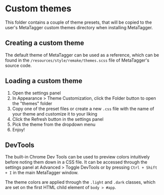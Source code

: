 # Custom themes

This folder contains a couple of theme presets, that will be copied to the user's MetaTagger custom themes directory when installing MetaTagger.

## Creating a custom theme

The default theme of MetaTagger can be used as a reference, which can be found in the `/resources/style/remake/themes.scss` file of MetaTagger's source code.

## Loading a custom theme

1. Open the settings panel
2. In Appearance > Theme Customization, click the Folder button to open the "themes" folder
3. Copy one of the preset files or create a new `.css` file with the name of your theme and customize it to your liking
4. Click the Refresh button in the settings panel
5. Pick the theme from the dropdown menu
6. Enjoy!

## DevTools

The built-in Chrome Dev Tools can be used to preview colors intuitively before noting them down in a CSS file. It can be accessed through the settings panel at Advanced > Toggle DevTools or by pressing `Ctrl + Shift + I` in the main MetaTagger window.

The theme colors are applied through the `.light` and `.dark` classes, which are set on the first HTML child element of `body > #app`.
